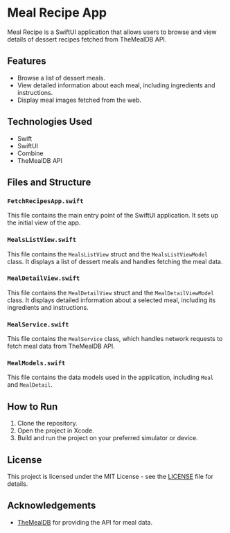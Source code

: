 # Meal Recipe App

Meal Recipe is a SwiftUI application that allows users to browse and view details of dessert recipes fetched from TheMealDB API.

## Features

- Browse a list of dessert meals.
- View detailed information about each meal, including ingredients and instructions.
- Display meal images fetched from the web.

## Technologies Used

- Swift
- SwiftUI
- Combine
- TheMealDB API

## Files and Structure

### `FetchRecipesApp.swift`

This file contains the main entry point of the SwiftUI application. It sets up the initial view of the app.

### `MealsListView.swift`

This file contains the `MealsListView` struct and the `MealsListViewModel` class. It displays a list of dessert meals and handles fetching the meal data.

### `MealDetailView.swift`

This file contains the `MealDetailView` struct and the `MealDetailViewModel` class. It displays detailed information about a selected meal, including its ingredients and instructions.

### `MealService.swift`

This file contains the `MealService` class, which handles network requests to fetch meal data from TheMealDB API.

### `MealModels.swift`

This file contains the data models used in the application, including `Meal` and `MealDetail`.

## How to Run

1. Clone the repository.
2. Open the project in Xcode.
3. Build and run the project on your preferred simulator or device.

## License

This project is licensed under the MIT License - see the [LICENSE](LICENSE) file for details.

## Acknowledgements

- [TheMealDB](https://www.themealdb.com) for providing the API for meal data.
